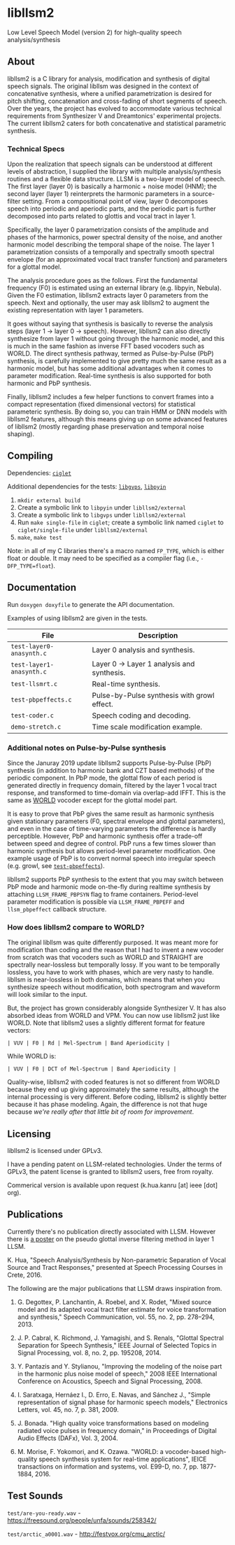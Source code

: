 libllsm2
===

Low Level Speech Model (version 2) for high-quality speech analysis/synthesis

About
---

libllsm2 is a C library for analysis, modification and synthesis of digital speech signals. The original libllsm was designed in the context of concatenative synthesis, where a unified parametrization is desired for pitch shifting, concatenation and cross-fading of short segments of speech. Over the years, the project has evolved to accommodate various technical requirements from Synthesizer V and Dreamtonics' experimental projects. The current libllsm2 caters for both concatenative and statistical parametric synthesis.

### Technical Specs

Upon the realization that speech signals can be understood at different levels of abstraction, I supplied the library with multiple analysis/synthesis routines and a flexible data structure. LLSM is a two-layer model of speech. The first layer (layer 0) is basically a harmonic + noise model (HNM); the second layer (layer 1) reinterprets the harmonic parameters in a source-filter setting. From a compositional point of view, layer 0 decomposes speech into periodic and aperiodic parts, and the periodic part is further decomposed into parts related to glottis and vocal tract in layer 1.

Specifically, the layer 0 parametrization consists of the amplitude and phases of the harmonics, power spectral density of the noise, and another harmonic model describing the temporal shape of the noise. The layer 1 parametrization consists of a temporally and spectrally smooth spectral envelope (for an approximated vocal tract transfer function) and parameters for a glottal model.

The analysis procedure goes as the follows. First the fundamental frequency (F0) is estimated using an external library (e.g. libpyin, Nebula). Given the F0 estimation, libllsm2 extracts layer 0 parameters from the speech. Next and optionally, the user may ask libllsm2 to augment the existing representation with layer 1 parameters.

It goes without saying that synthesis is basically to reverse the analysis steps (layer 1 -> layer 0 -> speech). However, libllsm2 can also directly synthesize from layer 1 without going through the harmonic model, and this is much in the same fashion as inverse FFT based vocoders such as WORLD. The direct synthesis pathway, termed as Pulse-by-Pulse (PbP) synthesis, is carefully implemented to give pretty much the same result as a harmonic model, but has some additional advantages when it comes to parameter modification. Real-time synthesis is also supported for both harmonic and PbP synthesis.

Finally, libllsm2 includes a few helper functions to convert frames into a compact representation (fixed dimensional vectors) for statistical parameteric synthesis. By doing so, you can train HMM or DNN models with libllsm2 features, although this means giving up on some advanced features of libllsm2 (mostly regarding phase preservation and temporal noise shaping).

Compiling
---

Dependencies: [`ciglet`](https://github.com/Sleepwalking/ciglet)

Additional dependencies for the tests: [`libgvps`](https://github.com/Sleepwalking/libgvps), [`libpyin`](https://github.com/Sleepwalking/libpyin)

1. `mkdir external build`
2. Create a symbolic link to `libpyin` under `libllsm2/external`
3. Create a symbolic link to `libgvps` under `libllsm2/external`
4. Run `make single-file` in `ciglet`; create a symbolic link named `ciglet` to `ciglet/single-file` under `libllsm2/external`
5. `make`, `make test`

Note: in all of my C libraries there's a macro named `FP_TYPE`, which is either float or double. It may need to be specified as a compiler flag (i.e., `-DFP_TYPE=float`).

Documentation
---

Run `doxygen doxyfile` to generate the API documentation.

Examples of using libllsm2 are given in the tests.

| File | Description |
| --- | --- |
| `test-layer0-anasynth.c` | Layer 0 analysis and synthesis. |
| `test-layer1-anasynth.c` | Layer 0 -> Layer 1 analysis and synthesis. |
| `test-llsmrt.c` | Real-time synthesis. |
| `test-pbpeffects.c` | Pulse-by-Pulse synthesis with growl effect. |
| `test-coder.c` | Speech coding and decoding. |
| `demo-stretch.c` | Time scale modification example. |

### Additional notes on Pulse-by-Pulse synthesis

Since the Januray 2019 update libllsm2 supports Pulse-by-Pulse (PbP) synthesis (in addition to harmonic bank and CZT based methods) of the periodic component. In PbP mode, the glottal flow of each period is generated directly in frequency domain, filtered by the layer 1 vocal tract response, and transformed to time-domain via overlap-add IFFT. This is the same as [WORLD](https://github.com/mmorise/World) vocoder except for the glottal model part.

It is easy to prove that PbP gives the same result as harmonic synthesis given stationary parameters (F0, spectral envelope and glottal parameters), and even in the case of time-varying parameters the difference is hardly perceptible. However, PbP and harmonic synthesis offer a trade-off between speed and degree of control. PbP runs a few times slower than harmonic synthesis but allows period-level parameter modification. One example usage of PbP is to convert normal speech into irregular speech (e.g. growl, see [`test-pbpeffects`](https://github.com/Sleepwalking/libllsm2/blob/master/test/test-pbpeffects.c)).

libllsm2 supports PbP synthesis to the extent that you may switch between PbP mode and harmonic mode on-the-fly during realtime synthesis by attaching `LLSM_FRAME_PBPSYN` flag to frame containers. Period-level parameter modification is possible via `LLSM_FRAME_PBPEFF` and `llsm_pbpeffect` callback structure.

### How does libllsm2 compare to WORLD?

The original libllsm was quite differently purposed. It was meant more for modification than coding and the reason that I had to invent a new vocoder from scratch was that vocoders such as WORLD and STRAIGHT are spectrally near-lossless but temporally lossy. If you want to be temporally lossless, you have to work with phases, which are very nasty to handle. libllsm is near-lossless in both domains, which means that when you synthesize speech without modification, both spectrogram and waveform will look similar to the input.

But, the project has grown considerably alongside Synthesizer V. It has also absorbed ideas from WORLD and VPM. You can now use libllsm2 just like WORLD. Note that libllsm2 uses a slightly different format for feature vectors:

`| VUV | F0 | Rd | Mel-Spectrum | Band Aperiodicity |`

While WORLD is:

`| VUV | F0 | DCT of Mel-Spectrum | Band Aperiodicity |`

Quality-wise, libllsm2 with coded features is not so different from WORLD because they end up giving approximately the same results, although the internal processing is very different. Before coding, libllsm2 is slightly better because it has phase modeling. Again, the difference is not that huge because *we're really after that little bit of room for improvement*.

Licensing
---

libllsm2 is licensed under GPLv3.

I have a pending patent on LLSM-related technologies. Under the terms of GPLv3, the patent license is granted to libllsm2 users, free from royalty.

Commerical version is available upon request (k.hua.kanru [at] ieee [dot] org).

Publications
---

Currently there's no publication directly associated with LLSM. However there is [a poster](https://github.com/Sleepwalking/prometheus-spark/blob/master/writings/pseudo-glottal-inverse-filter-hua-2016.pdf) on the pseudo glottal inverse filtering method in layer 1 LLSM.

K. Hua, "Speech Analysis/Synthesis by Non-parametric Separation of Vocal Source and Tract Responses," presented at Speech Processing Courses in Crete, 2016.

The following are the major publications that LLSM draws inspiration from.

1. G. Degottex, P. Lanchantin, A. Roebel, and X. Rodet, "Mixed source model and its adapted vocal tract filter estimate for voice transformation and synthesis," Speech Communication, vol. 55, no. 2, pp. 278–294, 2013.

2. J. P. Cabral, K. Richmond, J. Yamagishi, and S. Renals, "Glottal Spectral Separation for Speech Synthesis," IEEE Journal of Selected Topics in Signal Processing, vol. 8, no. 2, pp. 195208, 2014.

3. Y. Pantazis and Y. Stylianou, "Improving the modeling of the noise part in the harmonic plus noise model of speech," 2008 IEEE International Conference on Acoustics, Speech and Signal Processing, 2008.

4. I. Saratxaga, Hernáez I., D. Erro, E. Navas, and Sánchez J., "Simple representation of signal phase for harmonic speech models," Electronics Letters, vol. 45, no. 7, p. 381, 2009.

5. J. Bonada. "High quality voice transformations based on modeling radiated voice pulses in frequency domain," in Proceedings of Digital Audio Effects (DAFx), Vol. 3, 2004.

6. M. Morise, F. Yokomori, and K. Ozawa. "WORLD: a vocoder-based high-quality speech synthesis system for real-time applications", IEICE transactions on information and systems, vol. E99-D, no. 7, pp. 1877-1884, 2016.

Test Sounds
---

`test/are-you-ready.wav` - https://freesound.org/people/unfa/sounds/258342/

`test/arctic_a0001.wav` - http://festvox.org/cmu_arctic/
